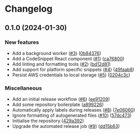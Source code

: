 # Changelog

## 0.1.0 (2024-01-30)


### New features

* Add a background worker ([#3](https://github.com/unfunco/chrome-ext-aws-saml-sts/issues/3)) ([0b84376](https://github.com/unfunco/chrome-ext-aws-saml-sts/commit/0b84376535c298e0a7ec17ccf709568c1704238f))
* Add a CodeSnippet React component ([#1](https://github.com/unfunco/chrome-ext-aws-saml-sts/issues/1)) ([ca76800](https://github.com/unfunco/chrome-ext-aws-saml-sts/commit/ca768001a2a37b6d7449e2e5e3f9fe581f02041d))
* Add linting and formatting tools ([#2](https://github.com/unfunco/chrome-ext-aws-saml-sts/issues/2)) ([bd12d81](https://github.com/unfunco/chrome-ext-aws-saml-sts/commit/bd12d812393fc2912e755bfee2952b29d314c124))
* Add support for platform specific snippets ([#4](https://github.com/unfunco/chrome-ext-aws-saml-sts/issues/4)) ([49faab8](https://github.com/unfunco/chrome-ext-aws-saml-sts/commit/49faab8c824224fac3a82c810507e61770459aa9))
* Persist AWS credentials to local storage ([#5](https://github.com/unfunco/chrome-ext-aws-saml-sts/issues/5)) ([0204c3c](https://github.com/unfunco/chrome-ext-aws-saml-sts/commit/0204c3ca509c28efe2f2507a4baf243a23e1d4c7))


### Miscellaneous

* Add an initial release workflow ([#6](https://github.com/unfunco/chrome-ext-aws-saml-sts/issues/6)) ([ee91209](https://github.com/unfunco/chrome-ext-aws-saml-sts/commit/ee91209c4fdcb574ee2e493af6a3860b78915aee))
* Add some repository boilerplate ([a899226](https://github.com/unfunco/chrome-ext-aws-saml-sts/commit/a89922617be8bb73bc2e1ff258d00f52d287811e))
* Automatically apply labels during releases ([#8](https://github.com/unfunco/chrome-ext-aws-saml-sts/issues/8)) ([7e06060](https://github.com/unfunco/chrome-ext-aws-saml-sts/commit/7e06060f442817c7e6452d3cbb1eeb87c705db4a))
* Ignore formatting of autogenerated files ([#10](https://github.com/unfunco/chrome-ext-aws-saml-sts/issues/10)) ([57dc473](https://github.com/unfunco/chrome-ext-aws-saml-sts/commit/57dc473c1cf8e4c7d34d4ce98446c6c00d7fae75))
* Initialise the repository ([429a392](https://github.com/unfunco/chrome-ext-aws-saml-sts/commit/429a392e47ca3e585ffad6120316244d78447b4f))
* Upgrade the automated release job ([#9](https://github.com/unfunco/chrome-ext-aws-saml-sts/issues/9)) ([dd15b63](https://github.com/unfunco/chrome-ext-aws-saml-sts/commit/dd15b63678e048092acbb83a6f476c116e386739))
